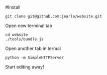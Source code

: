 #Install

```
git clone git@github.com:jearle/website.git
```

Open new terminal tab

```
cd website
./tools/bundle.js
```

Open another tab in termal

```
python -m SimpleHTTPServer
```

Start editing away! 